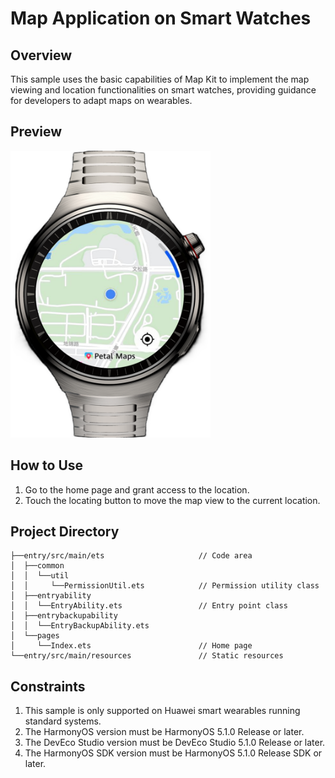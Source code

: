 # Map Application on Smart Watches

## Overview

This sample uses the basic capabilities of Map Kit to implement the map viewing and location functionalities on smart watches, providing guidance for developers to adapt maps on wearables.

## Preview

<img src="./screenshots/device/home.png" width="320">

## How to Use

1.	Go to the home page and grant access to the location.
2.	Touch the locating button to move the map view to the current location.

## Project Directory

```
├──entry/src/main/ets                     // Code area 
│  ├──common   
│  │  └──util                  
│  │     └──PermissionUtil.ets            // Permission utility class 
│  ├──entryability 
│  │  └──EntryAbility.ets                 // Entry point class 
│  ├──entrybackupability 
│  │  └──EntryBackupAbility.ets 
│  └──pages 
│     └──Index.ets                        // Home page 
└──entry/src/main/resources               // Static resources
```

## Constraints
1.	This sample is only supported on Huawei smart wearables running standard systems.
2.	The HarmonyOS version must be HarmonyOS 5.1.0 Release or later.
3.	The DevEco Studio version must be DevEco Studio 5.1.0 Release or later.
4.	The HarmonyOS SDK version must be HarmonyOS 5.1.0 Release SDK or later.

